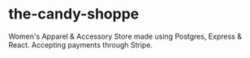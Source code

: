 # the-candy-shoppe
 Women's Apparel & Accessory Store made using Postgres, Express & React. Accepting payments through Stripe.
